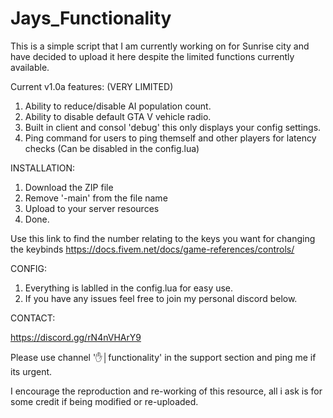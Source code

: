 # Jays_Functionality
This is a simple script that I am currently working on for Sunrise city and have decided to upload it here despite the limited functions currently available. 


Current v1.0a features: (VERY LIMITED)

  1. Ability to reduce/disable AI population count.
  2. Ability to disable default GTA V vehicle radio.
  3. Built in client and consol 'debug' this only displays your config settings.
  4. Ping command for users to ping themself and other players for latency checks (Can be disabled in the config.lua)

INSTALLATION:

  1. Download the ZIP file
  2. Remove '-main' from the file name
  3. Upload to your server resources
  4. Done.

Use this link to find the number relating to the keys you want for changing the keybinds https://docs.fivem.net/docs/game-references/controls/

CONFIG:

  1. Everything is lablled in the config.lua for easy use.
  2. If you have any issues feel free to join my personal discord below.

CONTACT:

  https://discord.gg/rN4nVHArY9
  
  Please use channel '✋│functionality' in the support section and ping me if its urgent.
 
 
I encourage the reproduction and re-working of this resource, all i ask is for some credit if being modified or re-uploaded.
